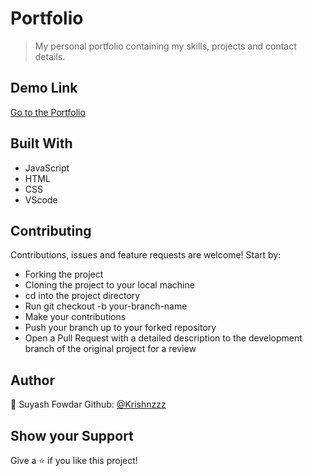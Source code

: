 # Portfolio

> My personal portfolio containing my skills, projects and contact details.


## Demo Link

[Go to the Portfolio](https://suyashfowdar.github.io/)

## Built With

- JavaScript
- HTML
- CSS
- VScode

## Contributing

Contributions, issues and feature requests are welcome! Start by:

  - Forking the project
  - Cloning the project to your local machine
  - cd into the project directory
  - Run git checkout -b your-branch-name
  - Make your contributions
  - Push your branch up to your forked repository
  - Open a Pull Request with a detailed description to the development branch of the original project for a review



## Author

👤 Suyash Fowdar
Github: [@Krishnzzz](https://github.com/SuyashFowdar)

## Show your Support
Give a ⭐ if you like this project!
